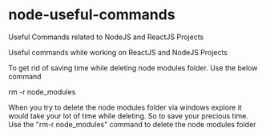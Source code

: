 # node-useful-commands
Useful Commands related to NodeJS and ReactJS Projects


Useful commands while working on ReactJS and NodeJS Projects

To get rid of saving time while deleting node modules folder.
Use the below command 

rm -r node_modules

When you try to delete the node modules folder via windows explore it would take your lot of time while deleting. So to save your precious time. Use the "rm-r node_modules" command to delete the node modules folder

